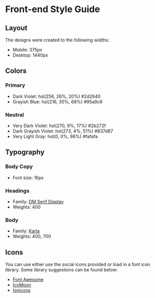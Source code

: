 # Front-end Style Guide

## Layout

The designs were created to the following widths:

- Mobile: 375px
- Desktop: 1440px

## Colors

### Primary

- Dark Violet: hsl(256, 26%, 20%)   #2d2640
- Grayish Blue: hsl(216, 30%, 68%)  #95a9c6

### Neutral

- Very Dark Violet: hsl(270, 9%, 17%)   	#2b272f
- Dark Grayish Violet: hsl(273, 4%, 51%)    #837d87
- Very Light Gray: hsl(0, 0%, 98%)          #fafafa

## Typography

### Body Copy

- Font size: 16px

### Headings

- Family: [DM Serif Display](https://fonts.google.com/specimen/DM+Serif+Display)
- Weights: 400

### Body

- Family: [Karla](https://fonts.google.com/specimen/Karla)
- Weights: 400, 700

## Icons

You can use either use the social icons provided or load in a font icon library. Some library suggestions can be found below:

- [Font Awesome](https://fontawesome.com)
- [IcoMoon](https://icomoon.io)
- [Ionicons](https://ionicons.com)